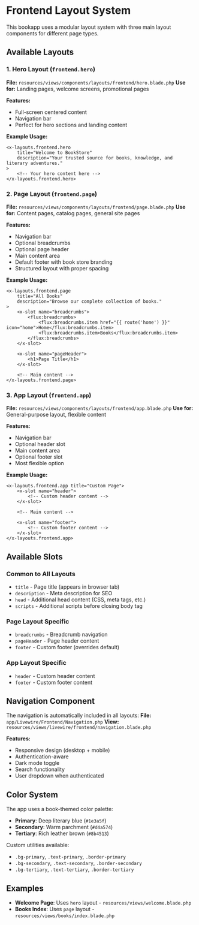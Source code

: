 # Frontend Layout System

This bookapp uses a modular layout system with three main layout components for different page types.

## Available Layouts

### 1. Hero Layout (`frontend.hero`)
**File:** `resources/views/components/layouts/frontend/hero.blade.php`
**Use for:** Landing pages, welcome screens, promotional pages

**Features:**
- Full-screen centered content
- Navigation bar
- Perfect for hero sections and landing content

**Example Usage:**
```blade
<x-layouts.frontend.hero 
    title="Welcome to BookStore"
    description="Your trusted source for books, knowledge, and literary adventures."
>
    <!-- Your hero content here -->
</x-layouts.frontend.hero>
```

### 2. Page Layout (`frontend.page`)
**File:** `resources/views/components/layouts/frontend/page.blade.php`
**Use for:** Content pages, catalog pages, general site pages

**Features:**
- Navigation bar
- Optional breadcrumbs
- Optional page header
- Main content area
- Default footer with book store branding
- Structured layout with proper spacing

**Example Usage:**
```blade
<x-layouts.frontend.page 
    title="All Books"
    description="Browse our complete collection of books."
>
    <x-slot name="breadcrumbs">
        <flux:breadcrumbs>
            <flux:breadcrumbs.item href="{{ route('home') }}" icon="home">Home</flux:breadcrumbs.item>
            <flux:breadcrumbs.item>Books</flux:breadcrumbs.item>
        </flux:breadcrumbs>
    </x-slot>

    <x-slot name="pageHeader">
        <h1>Page Title</h1>
    </x-slot>

    <!-- Main content -->
</x-layouts.frontend.page>
```

### 3. App Layout (`frontend.app`)
**File:** `resources/views/components/layouts/frontend/app.blade.php`
**Use for:** General-purpose layout, flexible content

**Features:**
- Navigation bar
- Optional header slot
- Main content area
- Optional footer slot
- Most flexible option

**Example Usage:**
```blade
<x-layouts.frontend.app title="Custom Page">
    <x-slot name="header">
        <!-- Custom header content -->
    </x-slot>

    <!-- Main content -->

    <x-slot name="footer">
        <!-- Custom footer content -->
    </x-slot>
</x-layouts.frontend.app>
```

## Available Slots

### Common to All Layouts
- `title` - Page title (appears in browser tab)
- `description` - Meta description for SEO
- `head` - Additional head content (CSS, meta tags, etc.)
- `scripts` - Additional scripts before closing body tag

### Page Layout Specific
- `breadcrumbs` - Breadcrumb navigation
- `pageHeader` - Page header content
- `footer` - Custom footer (overrides default)

### App Layout Specific
- `header` - Custom header content
- `footer` - Custom footer content

## Navigation Component

The navigation is automatically included in all layouts:
**File:** `app/Livewire/Frontend/Navigation.php`
**View:** `resources/views/livewire/frontend/navigation.blade.php`

**Features:**
- Responsive design (desktop + mobile)
- Authentication-aware
- Dark mode toggle
- Search functionality
- User dropdown when authenticated

## Color System

The app uses a book-themed color palette:
- **Primary**: Deep literary blue (`#1e3a5f`)
- **Secondary**: Warm parchment (`#d4a574`)
- **Tertiary**: Rich leather brown (`#8b4513`)

Custom utilities available:
- `.bg-primary`, `.text-primary`, `.border-primary`
- `.bg-secondary`, `.text-secondary`, `.border-secondary`
- `.bg-tertiary`, `.text-tertiary`, `.border-tertiary`

## Examples

- **Welcome Page**: Uses `hero` layout - `resources/views/welcome.blade.php`
- **Books Index**: Uses `page` layout - `resources/views/books/index.blade.php`

